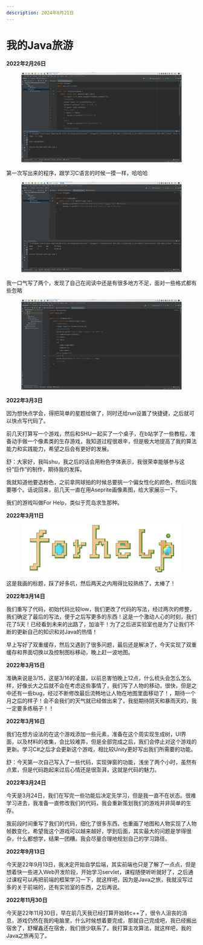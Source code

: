 ```yaml
---
description: 2024年8月21日
---
```


# 我的Java旅游

**2022年2月26日**

<figure><img src="../.gitbook/assets/wps1.jpg" alt=""><figcaption></figcaption></figure>

第一次写出来的程序，跟学习C语言的时候一摸一样，哈哈哈

<figure><img src="../.gitbook/assets/wps2.jpg" alt=""><figcaption></figcaption></figure>

我一口气写了两个，发现了自己在阅读中还是有很多地方不足，面对一些格式都有些忽略

<figure><img src="../.gitbook/assets/wps3.jpg" alt=""><figcaption></figcaption></figure>

**2022年3月3日**

因为想快点学会，得把简单的星题给做了，同时还给run设置了快捷键，之后就可以快点写代码了。

前几天打算写一个游戏，然后和SHU一起买了一个桌子，在b站学了一些教程，准备动手做一个像素类的生存游戏，我知道过程很艰辛，但是极大地提高了我的算法能力和实践能力，希望之后会有更好的发展。

舒：大家好，我叫shu，我之后的话会用粉色字体表示，我很荣幸能够参与这份“巨作”的制作，期待我的发挥。

我就知道他要选粉色，之前拿网球拍的时候总要挑一个偏女性化的颜色，然后问我要哪个。话说回来，前几天一直在用Aseprite画像素图，给大家展示一下。

我们的游戏叫做For Help，类似于荒岛求生那种。

**2022年3月11日**

<figure><img src="../.gitbook/assets/wps4.jpg" alt=""><figcaption></figcaption></figure>

这是我画的标题，踩了好多坑，然后两天之内用得比较熟练了，太棒了！

**2022年3月14日**

我们重写了代码，初始代码比较low，我们更改了代码的写法，经过两次的修整，我们确定了最后的写法，便于之后写更多的东西！这是一个激动人心的时刻，我们花了5天！已经看到未来的出路了，加油干！为了之后进实验室也是为了让我们不断的更新自己的知识和对Java的热情！

早上写好了双重缓存，然后又遇到了很多问题，最后还是解决了，今天实现了双重缓存和界面切换以及控制图标移动，晚上赶一波地图。

**2022年3月15日**

准确来说是3/15，这是3/16的凌晨，以前总害怕晚上12点，什么梳头会怎么怎么样，好像长大之后就不会在考虑这些事情了，我们写了人物的移动，很快，但是之中还有一些bug，经过不断修改最后流畅地让人物在地图里面移动了！，期待一个月之后的样子！会不会我们的天气就已经做出来了，我挺期待阴天和暴雨天的，我一定要多练稿子！！

**2022年3月16日**

我们在想方设法的在这个游戏添加一些元素，准备在这个周实现生成树，UI界面，以及材料的收集，会比较难弄，但是全部完成之后，我们会停止对这个游戏的更新。学习C#之后才会更新这个游戏，相比较Unity更好写出我们所需要的功能。

舒：今天第一次自己写入了一些代码，实现弹窗的功能，浅坐了两个小时，虽然有点累，但是代码跑起来过后心情还是很澎湃，这就是代码的魅力。

**2022年3月24日**

今天是3月24日，我们在写完一些功能后决定先学习，但是我一直不在状态。很难学习进去，我准备一直修改我们的代码，我会重新策划我们的游戏并非简单的生存。

我前段时间重写了我们的代码，细化了很多东西，也重画了地图和人物实现了人物帧数变化，希望我这个游戏可以越来越好，学到后面，其实最大的问题是学得很杂，什么都想学，结果一团糟。我会尽量合理地规划自己的学习路径。

**2022年9月13日**

今天是22年9月13日，我决定开始自学后端，其实前端也只是了解了一点点，但是想着快一些进入Web开发阶段，开始学习servlet，课程随便听听就好了，之后通过课程可以再把前端的框架学习一下，就这样吧，因为是Java之旅，我就没写过多的关于前端的，还有实验室的东西，之后再说。

**2022年11月30日**

今天是22年11月30日，早在前几天我已经打算开始转c++了，很令人沮丧的消息，游戏仍然在我的电脑里，什么时候想着要完成，那就自己完成吧，我已经搬出宿舍了，舒耀鑫还在宿舍，我们很少联系了。我打算主攻算法，就这样吧，我的Java之旅再见了。
